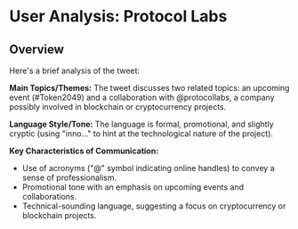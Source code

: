 # User Analysis: Protocol Labs

## Overview

Here's a brief analysis of the tweet:

**Main Topics/Themes:** The tweet discusses two related topics: an upcoming event (#Token2049) and a collaboration with @protocollabs, a company possibly involved in blockchain or cryptocurrency projects.

**Language Style/Tone:** The language is formal, promotional, and slightly cryptic (using "inno…" to hint at the technological nature of the project).

**Key Characteristics of Communication:**

* Use of acronyms ("@" symbol indicating online handles) to convey a sense of professionalism.
* Promotional tone with an emphasis on upcoming events and collaborations.
* Technical-sounding language, suggesting a focus on cryptocurrency or blockchain projects.
